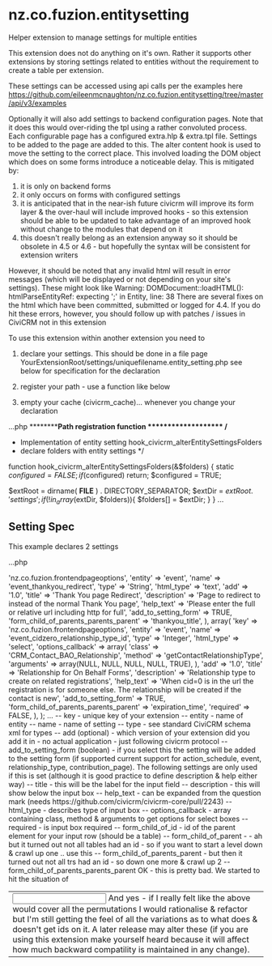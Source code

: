 nz.co.fuzion.entitysetting
==========================

Helper extension to manage settings for multiple entities

This extension does not do anything on it's own. Rather it supports other extensions by storing settings related
to entities without the requirement to create a table per extension.

These settings can be accessed using api calls per the examples here
https://github.com/eileenmcnaughton/nz.co.fuzion.entitysetting/tree/master/api/v3/examples

Optionally it will also add settings to backend configuration pages. Note that it does this would over-riding the tpl
using a rather convoluted process. Each configurable page has a configured extra.hlp & extra.tpl file. Settings
to be added to the page are added to this. The alter content hook is used to move the setting to the correct place.
This involved loading the DOM object which does on some forms introduce a noticeable delay. This is mitigated by:
1) it is only on backend forms
2) it only occurs on forms with configured settings
3) it is anticipated that in the near-ish future civicrm will improve its form layer & the over-haul will include improved hooks - so this extension should be able to be updated to take advantage of an improved hook without change to the modules that depend on it
4) this doesn't really belong as an extension anyway so it should be obsolete in 4.5 or 4.6 - but hopefully the syntax  will be
consistent for extension writers

However, it should be noted that any invalid html will result in error messages (which will be displayed or not
depending on your site's settings). These might look like
Warning: DOMDocument::loadHTML(): htmlParseEntityRef: expecting ';' in Entity, line: 38
There are several fixes on the html which have been committed, submitted or logged
for 4.4. If you do hit these errors, however, you should follow up with patches / issues in CiviCRM not in this extension

To use this extension within another extension you need to
1) declare your settings. This should be done in a file page YourExtensionRoot/settings/uniquefilename.entity_setting.php
see below for specification for the declaration

2) register your path - use a function like below

3) empty your cache (civicrm_cache)... whenever you change your declaration

...php
**********Path registration function *******************
/**
 * Implementation of entity setting hook_civicrm_alterEntitySettingsFolders
 * declare folders with entity settings
 */

function hook_civicrm_alterEntitySettingsFolders(&$folders) {
  static $configured = FALSE;
  if ($configured) return;
  $configured = TRUE;

  $extRoot = dirname( __FILE__ ) . DIRECTORY_SEPARATOR;
  $extDir = $extRoot . 'settings';
  if(!in_array($extDir, $folders)){
    $folders[] = $extDir;
  }
}
...

Setting Spec
--------------

This example declares 2 settings

...php
<?php

return array (
  array(
    'key' => 'nz.co.fuzion.frontendpageoptions',
    'entity' => 'event',
    'name' => 'event_thankyou_redirect',
    'type' => 'String',
    'html_type' => 'text',
    'add' => '1.0',
    'title' => 'Thank You page Redirect',
    'description' => 'Page to redirect to instead of the normal Thank You page',
    'help_text' => 'Please enter the full or relative url including http for full',
    'add_to_setting_form' => TRUE,
    'form_child_of_parents_parents_parent' => 'thankyou_title',
  ),
  array(
    'key' => 'nz.co.fuzion.frontendpageoptions',
    'entity' => 'event',
    'name' => 'event_cidzero_relationship_type_id',
    'type' => 'Integer',
    'html_type' => 'select',
    'options_callback' => array(
      'class' => 'CRM_Contact_BAO_Relationship',
      'method' => 'getContactRelationshipType',
      'arguments' => array(NULL, NULL, NULL, NULL, TRUE),
    ),
    'add' => '1.0',
    'title' => 'Relationship for On Behalf Forms',
    'description' => 'Relationship type to create on related registrations',
    'help_text' => 'When cid=0 is in the url the registration is for someone else. The relationship will be created if the contact is new',
    'add_to_setting_form' => TRUE,
    'form_child_of_parents_parents_parent' => 'expiration_time',
    'required' => FALSE,
  ),
);
...

-- key - unique key of your extension
-- entity - name of entity
-- name - name of setting
-- type - see standard CiviCRM schema xml for types
-- add (optional) - which version of your extension did you add it in - no actual application - just following civicrm protocol
-- add_to_setting_form (boolean) - if you select this the setting will be added to the setting form (if supported
     current support for action_schedule, event, relationship_type, contribution_page). The following settings
     are only used if this is set (although it is good practice to define description & help either way)
-- title - this will be the label for the input field
-- description - this will show below the input box
-- help_text - can be expanded from the question mark (needs https://github.com/civicrm/civicrm-core/pull/2243)
-- html_type - describes type of input box
-- options_callback - array containing class, method & arguments to get options for select boxes
-- required - is input box required
-- form_child_of_id - id of the parent element for your input row (should be a table)
-- form_child_of_parent - - ah but it turned out not all tables had an id - so if you want to start a level down
     & crawl up one .. use this
-- form_child_of_parents_parent - but then it turned out not all trs had an id - so down one more & crawl up 2
-- form_child_of_parents_parents_parent  OK - this is pretty bad. We started to hit the situation of <table><tr><td><input id='blah'>

And yes - if I really felt like the above would cover all the permutations I would rationalise & refactor but I'm still getting the feel of all the variations as to what does & doesn't get ids on it. A later release may alter these (if you are using this extension make yourself heard because it will affect how much backward compatility is maintained in any change).
